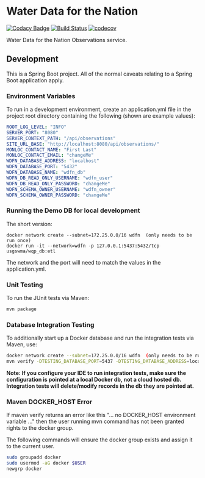 # Water Data for the Nation
[![Codacy Badge](https://api.codacy.com/project/badge/Grade/1b57ae37d61a48078ee9b7b64204b463)](https://www.codacy.com/manual/usgs_wma_dev/time-series-services?utm_source=github.com&amp;utm_medium=referral&amp;utm_content=usgs/time-series-services&amp;utm_campaign=Badge_Grade)
[![Build Status](https://travis-ci.com/usgs/time-series-services.svg?branch=master)](https://travis-ci.com/usgs/time-series-services)
[![codecov](https://codecov.io/gh/usgs/time-series-services/branch/master/graph/badge.svg)](https://codecov.io/gh/usgs/time-series-services)

Water Data for the Nation Observations service.

## Development
This is a Spring Boot project. All of the normal caveats relating to a Spring Boot application apply.

### Environment Variables
To run in a development environment, create an application.yml file in the project root directory containing the following (shown are example values):

```.yml
ROOT_LOG_LEVEL: "INFO"
SERVER_PORT: "8080"
SERVER_CONTEXT_PATH: "/api/observations"
SITE_URL_BASE: "http://localhost:8080/api/observations/"
MONLOC_CONTACT_NAME: "First Last"
MONLOC_CONTACT_EMAIL: "changeMe"
WDFN_DATABASE_ADDRESS: "localhost"
WDFN_DATABASE_PORT: "5432"
WDFN_DATABASE_NAME: "wdfn_db"
WDFN_DB_READ_ONLY_USERNAME: "wdfn_user"
WDFN_DB_READ_ONLY_PASSWORD: "changeMe"
WDFN_SCHEMA_OWNER_USERNAME: "wdfn_owner"
WDFN_SCHEMA_OWNER_PASSWORD: "changeMe"
```

### Running the Demo DB for local development
The short version:
```shell
docker network create --subnet=172.25.0.0/16 wdfn  (only needs to be run once)
docker run -it --network=wdfn -p 127.0.0.1:5437:5432/tcp usgswma/wqp_db:etl
```
The network and the port will need to match the values in the application.yml.

### Unit Testing
To run the JUnit tests via Maven:

```.sh
mvn package
```

### Database Integration Testing
To additionally start up a Docker database and run the integration tests via Maven, use:

```.sh
docker network create --subnet=172.25.0.0/16 wdfn  (only needs to be run once)
mvn verify -DTESTING_DATABASE_PORT=5437 -DTESTING_DATABASE_ADDRESS=localhost -DTESTING_DATABASE_NETWORK=wdfn
```
**Note:  If you configure your IDE to run integration tests, make sure the configuration is pointed at a local Docker
db, not a cloud hosted db.  Integration tests will delete/modify records in the db they are pointed at.**
### Maven DOCKER_HOST Error

If maven verify returns an error like this "... no DOCKER_HOST environment variable ..."
then the user running mvn command has not been granted rights to the docker group.

The following commands will ensure the docker group exists and assign it to the current user.

```.sh
sudo groupadd docker
sudo usermod -aG docker $USER
newgrp docker
```
